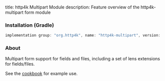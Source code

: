 title: http4k Multipart Module
description: Feature overview of the http4k-multipart form module

### Installation (Gradle)

```groovy
implementation group: "org.http4k", name: "http4k-multipart", version: "4.6.0.0"
```

### About

Multipart form support for fields and files, including a set of lens extensions for fields/files.

See the [cookbook](/cookbook/multipart_forms/) for example use.
